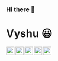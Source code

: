 ### Hi there 👋

 # Vyshu :smiley:


  
  
  <img align="left" alt="Vyshu's Linkdein" width="22px" src="https://cdn.jsdelivr.net/npm/simple-icons@v3/icons/linkedin.svg" />

  <img align="left" alt="Vyshu's Github" width="22px" src="https://cdn.jsdelivr.net/npm/simple-icons@v3/icons/github.svg" />

  <img align="left" alt="Vyshu's Instagram" width="22px" src="https://cdn.jsdelivr.net/npm/simple-icons@v3/icons/instagram.svg" />

  <img align="left" alt="Vyshu's Facebook" width="22px" src="https://cdn.jsdelivr.net/npm/simple-icons@v3/icons/facebook.svg" />

  <img align="left" alt="Vyshu's Medium" width="22px" src="https://cdn.jsdelivr.net/npm/simple-icons@v3/icons/medium.svg" />


<br/>
<br/>
